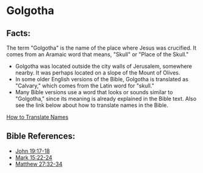 # Golgotha #

## Facts: ##

The term "Golgotha" is the name of the place where Jesus was crucified. It comes from an Aramaic word that means, "Skull" or "Place of the Skull."

* Golgotha was located outside the city walls of Jerusalem, somewhere nearby. It was perhaps located on a slope of the Mount of Olives.
* In some older English versions of the Bible, Golgotha is translated as "Calvary," which comes from the Latin word for "skull." 
* Many Bible versions use a word that looks or sounds similar to "Golgotha," since its meaning is already explained in the Bible text. Also see the link below about how to translate names in the Bible.

[How to Translate Names](en/ta-vol1/translate/man/translate-names)



## Bible References: ##

* [John 19:17-18](en/tn/jhn/help/19/17)
* [Mark 15:22-24](en/tn/mrk/help/15/22)
* [Matthew 27:32-34](en/tn/mat/help/27/32)